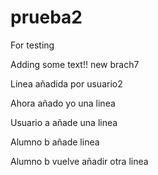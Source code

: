 # prueba2
For testing

Adding some text!! new brach7

Linea añadida por usuario2

Ahora añado yo una linea

Usuario a añade una linea

Alumno b añade linea

Alumno b vuelve añadir otra linea

